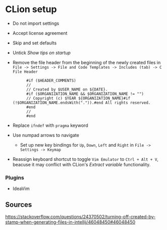 # CLion setup
- Do not import settings
- Accept license agreement
- Skip and set defaults
- Untick _Show tips on startup_

- Remove the file header from the beginning of the newly created files in `File -> Settings -> File and Code Templates -> Includes (tab) -> C File Header`

            #if ($HEADER_COMMENTS)
            //
            // Created by $USER_NAME on ${DATE}.
            #if ($ORGANIZATION_NAME && $ORGANIZATION_NAME != "")
            // Copyright (c) $YEAR ${ORGANIZATION_NAME}#if (!$ORGANIZATION_NAME.endsWith(".")).#end All rights reserved.
            #end
            //
            #end

- Replace `ifndef` with `pragma` keyword

- Use numpad arrows to navigate
    - Set up new key bindings for `Up`, `Down`, `Left` and `Right` in `File -> Settings -> Keymap`

- Reassign keyboard shortcut to toggle `Vim Emulator` to `Ctrl + Alt + V`, beacuse it may conflict with CLion's _Extract variable_ functionality.

### Plugins

- IdeaVim

## Sources

https://stackoverflow.com/questions/24370502/turning-off-created-by-stamp-when-generating-files-in-intellij/46048450#46048450

